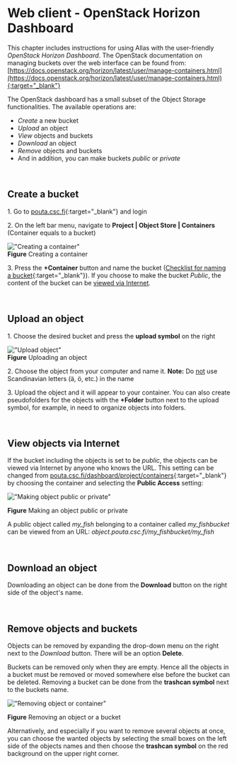 
# Web client - OpenStack Horizon Dashboard

This chapter includes instructions for using Allas with the user-friendly _OpenStack Horizon Dashboard_. The OpenStack documentation on managing buckets over the web interface can be found from: [https://docs.openstack.org/horizon/latest/user/manage-containers.html](https://docs.openstack.org/horizon/latest/user/manage-containers.html){:target="_blank"}

The OpenStack dashboard has a small subset of the Object Storage functionalities. The available operations are:

* _Create_ a new bucket
* _Upload_ an object
* _View_ objects and buckets
* _Download_ an object
* _Remove_ objects and buckets
* And in addition, you can make buckets _public_ or _private_

&nbsp;


## Create a bucket

1\. Go to [pouta.csc.fi](https://pouta.csc.fi/){:target="_blank"} and login

2\. On the left bar menu, navigate to **Project | Object Store | Containers**  
(Container equals to a bucket)  

!["Creating a container"](/img/allas_screenshot_create_container.png)  
**Figure** Creating a container

3\. Press the **+Container** button and name the bucket ([Checklist for naming a bucket](../introduction.md#naming_bucket){:target="_blank"}). If you choose to make the bucket *Public*, the content of the bucket can be [viewed via Internet](#view-objects-via-internet).
 
&nbsp;


## Upload an object

1\. Choose the desired bucket and press the **upload symbol** on the right

!["Upload object"](/img/Allas_screenshot_upload.png)  
**Figure** Uploading an object

2\. Choose the object from your computer and name it. **Note:** Do <u>not</u> use Scandinavian letters (&auml;, &ouml;, etc.) in the name  

3\. Upload the object and it will appear to your container. You can also create pseudofolders for the objects with the **+Folder** button next to the upload symbol, for example, in need to organize objects into folders.
 
&nbsp;


## View objects via Internet

If the bucket including the objects is set to be _public_, the objects can be viewed via Internet by anyone who knows the URL. This setting can be changed from [pouta.csc.fi/dashboard/project/containers](https://pouta.csc.fi/dashboard/project/containers/){:target="_blank"} by choosing the container and selecting the **Public Access** setting:

!["Making object public or private"](/img/Allas_screenshot_public.png)

**Figure** Making an object public or private

A public object called _my_fish_ belonging to a container called _my_fishbucket_ can be viewed from an URL: _object.pouta.csc.fi/my_fishbucket/my_fish_

&nbsp;


## Download an object

Downloading an object can be done from the **Download** button on the right side of the object's name.

&nbsp;


## Remove objects and buckets

Objects can be removed by expanding the drop-down menu on the right next to the _Download_ button. There will be an option **Delete**.

Buckets can be removed only when they are empty. Hence all the objects in a bucket must be removed or moved somewhere else before the bucket can be deleted. Removing a bucket can be done from the **trashcan symbol** next to the buckets name. 

!["Removing object or container"](/img/Allas_screenshot_delete.png)

**Figure** Removing an object or a bucket

Alternatively, and especially if you want to remove several objects at once, you can choose the wanted objects by selecting the small boxes on the left side of the objects names and then choose the **trashcan symbol** on the red background on the upper right corner.
  